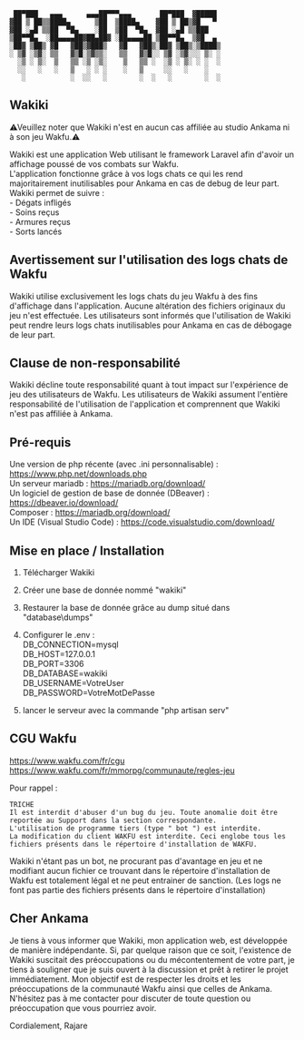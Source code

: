      ██▀███   ▄▄▄      ▄▄▄██▀▀▀▄▄▄       ██▀███  ▓█████ 
    ▓██ ▒ ██▒▒████▄      ▒██  ▒████▄    ▓██ ▒ ██▒▓█   ▀ 
    ▓██ ░▄█ ▒▒██  ▀█▄    ░██  ▒██  ▀█▄  ▓██ ░▄█ ▒▒███   
    ▒██▀▀█▄  ░██▄▄▄▄██▓██▄██▓ ░██▄▄▄▄██ ▒██▀▀█▄  ▒▓█  ▄ 
    ░██▓ ▒██▒ ▓█   ▓██▒▓███▒   ▓█   ▓██▒░██▓ ▒██▒░▒████▒
    ░ ▒▓ ░▒▓░ ▒▒   ▓▒█░▒▓▒▒░   ▒▒   ▓▒█░░ ▒▓ ░▒▓░░░ ▒░ ░
      ░▒ ░ ▒░  ▒   ▒▒ ░▒ ░▒░    ▒   ▒▒ ░  ░▒ ░ ▒░ ░ ░  ░
      ░░   ░   ░   ▒   ░ ░ ░    ░   ▒     ░░   ░    ░   
       ░           ░  ░░   ░        ░  ░   ░        ░  ░

## Wakiki

⚠Veuillez noter que Wakiki n'est en aucun cas affiliée au studio Ankama ni à son jeu Wakfu.⚠

Wakiki est une application Web utilisant le framework Laravel afin d'avoir un affichage poussé de vos combats sur Wakfu.<br>
L'application fonctionne grâce à vos logs chats ce qui les rend majoritairement inutilisables pour Ankama en cas de debug de leur part.
Wakiki permet de suivre :<br>
    - Dégats infligés<br>
    - Soins reçus<br>
    - Armures reçus<br>
    - Sorts lancés<br>

## Avertissement sur l'utilisation des logs chats de Wakfu

Wakiki utilise exclusivement les logs chats du jeu Wakfu à des fins d'affichage dans l'application. Aucune altération des fichiers originaux du jeu n'est effectuée. Les utilisateurs sont informés que l'utilisation de Wakiki peut rendre leurs logs chats inutilisables pour Ankama en cas de débogage de leur part.

## Clause de non-responsabilité

Wakiki décline toute responsabilité quant à tout impact sur l'expérience de jeu des utilisateurs de Wakfu. Les utilisateurs de Wakiki assument l'entière responsabilité de l'utilisation de l'application et comprennent que Wakiki n'est pas affiliée à Ankama.

## Pré-requis

Une version de php récente (avec .ini personnalisable) : https://www.php.net/downloads.php<br>
Un serveur mariadb : https://mariadb.org/download/<br>
Un logiciel de gestion de base de donnée (DBeaver) : https://dbeaver.io/download/<br>
Composer : https://mariadb.org/download/<br>
Un IDE (Visual Studio Code) : https://code.visualstudio.com/download/<br>

## Mise en place / Installation

1) Télécharger Wakiki
2) Créer une base de donnée nommé "wakiki"
3) Restaurer la base de donnée grâce au dump situé dans "database\dumps"
4) Configurer le .env :<br>
    DB_CONNECTION=mysql<br>
    DB_HOST=127.0.0.1<br>
    DB_PORT=3306<br>
    DB_DATABASE=wakiki<br>
    DB_USERNAME=VotreUser<br>
    DB_PASSWORD=VotreMotDePasse<br>
    
5) lancer le serveur avec la commande "php artisan serv"

## CGU Wakfu

https://www.wakfu.com/fr/cgu<br>
https://www.wakfu.com/fr/mmorpg/communaute/regles-jeu<br>

Pour rappel :

    TRICHE
    Il est interdit d'abuser d'un bug du jeu. Toute anomalie doit être reportée au Support dans la section correspondante.
    L'utilisation de programme tiers (type " bot ") est interdite.
    La modification du client WAKFU est interdite. Ceci englobe tous les fichiers présents dans le répertoire d'installation de WAKFU.

Wakiki n'étant pas un bot, ne procurant pas d'avantage en jeu et ne modifiant aucun fichier ce trouvant dans le répertoire d'installation de Wakfu est totalement légal et ne peut entrainer de sanction.
(Les logs ne font pas partie des fichiers présents dans le répertoire d'installation)

## Cher Ankama

Je tiens à vous informer que Wakiki, mon application web, est développée de manière indépendante. Si, par quelque raison que ce soit, l'existence de Wakiki suscitait des préoccupations ou du mécontentement de votre part, je tiens à souligner que je suis ouvert à la discussion et prêt à retirer le projet immédiatement. Mon objectif est de respecter les droits et les préoccupations de la communauté Wakfu ainsi que celles de Ankama. N'hésitez pas à me contacter pour discuter de toute question ou préoccupation que vous pourriez avoir.

Cordialement,
Rajare

